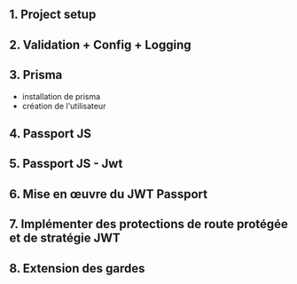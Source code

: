 ## 1. Project setup

## 2. Validation + Config + Logging

## 3. Prisma

- installation de prisma
- création de l'utilisateur

## 4. Passport JS

## 5. Passport JS - Jwt

## 6. Mise en œuvre du JWT Passport

## 7. Implémenter des protections de route protégée et de stratégie JWT

## 8. Extension des gardes
